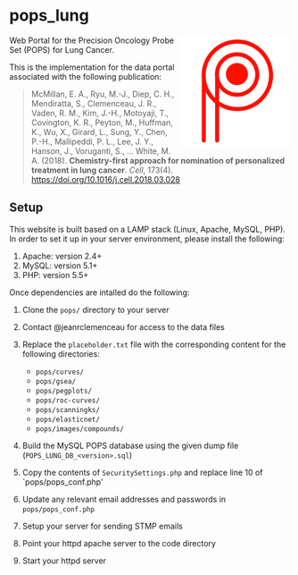 # pops_lung 
<img src="pops/images/POPS_lung_logo.png" width="200px" align="right" />
Web Portal for the Precision Oncology Probe Set (POPS) for Lung Cancer.

This is the implementation for the data portal associated with the following publication:

> McMillan, E. A., Ryu, M.-J., Diep, C. H., Mendiratta, S., Clemenceau, J. R., Vaden, R. M., Kim, J.-H., Motoyaji, T., Covington, K. R., Peyton, M., Huffman, K., Wu, X., Girard, L., Sung, Y., Chen, P.-H., Mallipeddi, P. L., Lee, J. Y., Hanson, J., Voruganti, S., … White, M. A. (2018). **Chemistry-first approach for nomination of personalized treatment in lung cancer**. *Cell*, 173(4). https://doi.org/10.1016/j.cell.2018.03.028 

## Setup

This website is built based on a LAMP stack (Linux, Apache, MySQL, PHP). In order to set it up in your server environment, please install the following:

1. Apache: version 2.4+
1. MySQL: version 5.1+
1. PHP: version 5.5+

Once dependencies are intalled do the following:
1. Clone the `pops/` directory to your server
1. Contact @jeanrclemenceau for access to the data files
1. Replace the `placeholder.txt` file with the corresponding content for the following directories:

   * `pops/curves/`
   * `pops/gsea/`
   * `pops/pegplots/`
   * `pops/roc-curves/`
   * `pops/scanningks/`
   * `pops/elasticnet/`
   * `pops/images/compounds/`

1. Build the MySQL POPS database using the given dump file (`POPS_LUNG_DB_<version>.sql`)
1. Copy the contents of `SecuritySettings.php` and replace line 10 of `pops/pops_conf.php'
1. Update any relevant email addresses and passwords in `pops/pops_conf.php`
1. Setup your server for sending STMP emails
1. Point your httpd apache server to the code directory
1. Start your httpd server
